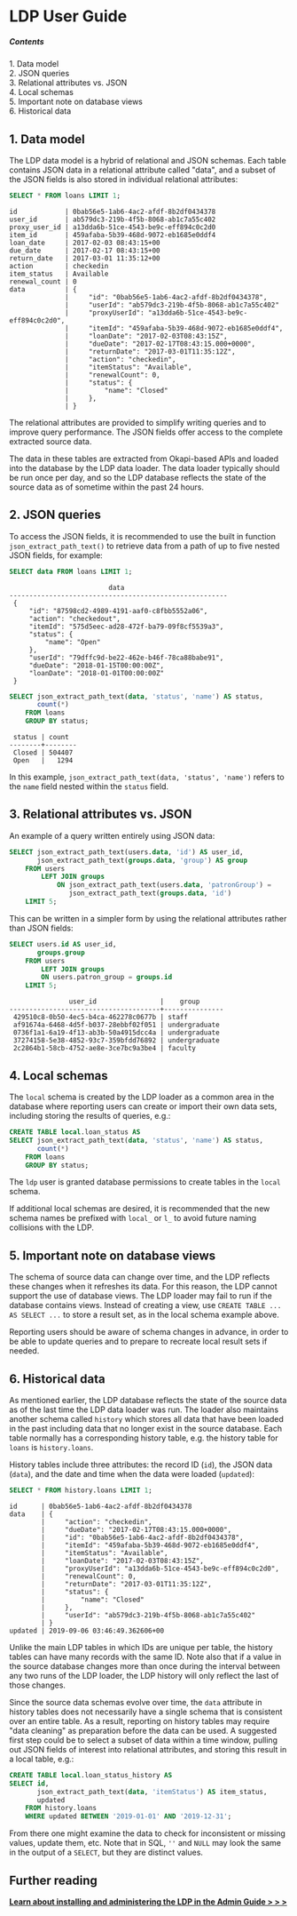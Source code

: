 LDP User Guide
==============

##### Contents  
1\. Data model  
2\. JSON queries  
3\. Relational attributes vs. JSON  
4\. Local schemas  
5\. Important note on database views  
6\. Historical data


1\. Data model
--------------

The LDP data model is a hybrid of relational and JSON schemas.  Each table
contains JSON data in a relational attribute called "data", and a subset of
the JSON fields is also stored in individual relational attributes:

```sql
SELECT * FROM loans LIMIT 1;
```
```
id            | 0bab56e5-1ab6-4ac2-afdf-8b2df0434378
user_id       | ab579dc3-219b-4f5b-8068-ab1c7a55c402
proxy_user_id | a13dda6b-51ce-4543-be9c-eff894c0c2d0
item_id       | 459afaba-5b39-468d-9072-eb1685e0ddf4
loan_date     | 2017-02-03 08:43:15+00
due_date      | 2017-02-17 08:43:15+00
return_date   | 2017-03-01 11:35:12+00
action        | checkedin
item_status   | Available
renewal_count | 0
data          | {                                                          
              |     "id": "0bab56e5-1ab6-4ac2-afdf-8b2df0434378",          
              |     "userId": "ab579dc3-219b-4f5b-8068-ab1c7a55c402"       
              |     "proxyUserId": "a13dda6b-51ce-4543-be9c-eff894c0c2d0", 
              |     "itemId": "459afaba-5b39-468d-9072-eb1685e0ddf4",      
              |     "loanDate": "2017-02-03T08:43:15Z",                    
              |     "dueDate": "2017-02-17T08:43:15.000+0000",             
              |     "returnDate": "2017-03-01T11:35:12Z",                  
              |     "action": "checkedin",                                 
              |     "itemStatus": "Available",                             
              |     "renewalCount": 0,                                     
              |     "status": {                                            
              |         "name": "Closed"                                   
              |     },                                                     
              | }
```

The relational attributes are provided to simplify writing queries and to
improve query performance.  The JSON fields offer access to the complete
extracted source data.

The data in these tables are extracted from Okapi-based APIs and loaded
into the database by the LDP data loader.  The data loader typically
should be run once per day, and so the LDP database reflects the state
of the source data as of sometime within the past 24 hours.


2\. JSON queries
----------------

To access the JSON fields, it is recommended to use the built in function
`json_extract_path_text()` to retrieve data from a path of up to five nested
JSON fields, for example:

```sql
SELECT data FROM loans LIMIT 1;
```

```
                         data                          
-------------------------------------------------------
 {                                                     
     "id": "87598cd2-4989-4191-aaf0-c8fbb5552a06",     
     "action": "checkedout",                           
     "itemId": "575d5eec-ad28-472f-ba79-09f8cf5539a3", 
     "status": {                                       
         "name": "Open"                                
     },                                                
     "userId": "79dffc9d-be22-462e-b46f-78ca88babe91", 
     "dueDate": "2018-01-15T00:00:00Z",                
     "loanDate": "2018-01-01T00:00:00Z"                
 }                                                     
```

```sql
SELECT json_extract_path_text(data, 'status', 'name') AS status,
       count(*)
    FROM loans
    GROUP BY status;
```

```
 status | count
--------+--------
 Closed | 504407
 Open   |   1294
```

In this example, `json_extract_path_text(data, 'status', 'name')` refers to
the `name` field nested within the `status` field.


3\. Relational attributes vs. JSON
----------------------------------

An example of a query written entirely using JSON data:

```sql
SELECT json_extract_path_text(users.data, 'id') AS user_id,
       json_extract_path_text(groups.data, 'group') AS group
    FROM users
        LEFT JOIN groups
            ON json_extract_path_text(users.data, 'patronGroup') =
               json_extract_path_text(groups.data, 'id')
    LIMIT 5;
```

This can be written in a simpler form by using the relational attributes
rather than JSON fields:

```sql
SELECT users.id AS user_id,
       groups.group
    FROM users
        LEFT JOIN groups
	    ON users.patron_group = groups.id
    LIMIT 5;
```

```
               user_id                |    group
--------------------------------------+---------------
 429510c8-0b50-4ec5-b4ca-462278c0677b | staff
 af91674a-6468-4d5f-b037-28ebbf02f051 | undergraduate
 0736f1a1-6a19-4f13-ab3b-50a4915dcc4a | undergraduate
 37274158-5e38-4852-93c7-359bfdd76892 | undergraduate
 2c2864b1-58cb-4752-ae8e-3ce7bc9a3be4 | faculty
```


<!--

4\. Sample report query
-----------------------

This is an example of a report query that is based on relational attributes
and does not require the use of JSON data.  The query retrieves the number of
loans in subtotals by location and patron group.

```sql
SELECT t.temp_location AS location,
       g.group AS group,
       count(l.id) AS count
    FROM ( SELECT id,
                  user_id
               FROM loans
               WHERE loan_date BETWEEN '2017-01-01' AND '2019-12-31'
         ) AS l
        LEFT JOIN temp_loans AS t
	    ON l.id = t.id
        LEFT JOIN users AS u
	    ON l.user_id = u.id
        LEFT JOIN groups AS g
	    ON u.patron_group = g.id
    GROUP BY t.temp_location, g.group
    ORDER BY t.temp_location, g.group;
```

Note that this query makes use of a join with the `temp_loans` table and
its attribute `temp_location`, which are a temporary workaround for the
lack of a check-out-time "effective location" field.  We expect that the
needed field will be included later in the `loans` table, and the
temporary join table will no longer be required.

-->


4\. Local schemas
-----------------

The `local` schema is created by the LDP loader as a common area in the
database where reporting users can create or import their own data sets,
including storing the results of queries, e.g.:

```sql
CREATE TABLE local.loan_status AS
SELECT json_extract_path_text(data, 'status', 'name') AS status,
       count(*)
    FROM loans
    GROUP BY status;
```

The `ldp` user is granted database permissions to create tables in the
`local` schema.

If additional local schemas are desired, it is recommended that the new
schema names be prefixed with `local_` or `l_` to avoid future naming
collisions with the LDP.


5\. Important note on database views
------------------------------------

The schema of source data can change over time, and the LDP reflects
these changes when it refreshes its data.  For this reason, the LDP
cannot support the use of database views.  The LDP loader may fail to
run if the database contains views.  Instead of creating a view, use
`CREATE TABLE ... AS SELECT ...` to store a result set, as in the local
schema example above.

Reporting users should be aware of schema changes in advance, in order
to be able to update queries and to prepare to recreate local result
sets if needed.


6\. Historical data
-------------------

As mentioned earlier, the LDP database reflects the state of the source
data as of the last time the LDP data loader was run.  The loader also
maintains another schema called `history` which stores all data that
have been loaded in the past including data that no longer exist in the
source database.  Each table normally has a corresponding history table,
e.g. the history table for `loans` is `history.loans`.

History tables include three attributes: the record ID (`id`), the JSON data
(`data`), and the date and time when the data were loaded (`updated`):

```sql
SELECT * FROM history.loans LIMIT 1;
```
```
id      | 0bab56e5-1ab6-4ac2-afdf-8b2df0434378
data    | {                                                          
        |     "action": "checkedin",                                 
        |     "dueDate": "2017-02-17T08:43:15.000+0000",             
        |     "id": "0bab56e5-1ab6-4ac2-afdf-8b2df0434378",          
        |     "itemId": "459afaba-5b39-468d-9072-eb1685e0ddf4",      
        |     "itemStatus": "Available",                             
        |     "loanDate": "2017-02-03T08:43:15Z",                    
        |     "proxyUserId": "a13dda6b-51ce-4543-be9c-eff894c0c2d0", 
        |     "renewalCount": 0,                                     
        |     "returnDate": "2017-03-01T11:35:12Z",                  
        |     "status": {                                            
        |         "name": "Closed"                                   
        |     },                                                     
        |     "userId": "ab579dc3-219b-4f5b-8068-ab1c7a55c402"       
        | }
updated | 2019-09-06 03:46:49.362606+00
```

Unlike the main LDP tables in which IDs are unique per table, the
history tables can have many records with the same ID.  Note also that
if a value in the source database changes more than once during the
interval between any two runs of the LDP loader, the LDP history will
only reflect the last of those changes.

Since the source data schemas evolve over time, the `data` attribute in
history tables does not necessarily have a single schema that is
consistent over an entire table.  As a result, reporting on history
tables may require "data cleaning" as preparation before the data can be
used.  A suggested first step could be to select a subset of data within
a time window, pulling out JSON fields of interest into relational
attributes, and storing this result in a local table, e.g.:

```sql
CREATE TABLE local.loan_status_history AS
SELECT id,
       json_extract_path_text(data, 'itemStatus') AS item_status,
       updated
    FROM history.loans
    WHERE updated BETWEEN '2019-01-01' AND '2019-12-31';
```

From there one might examine the data to check for inconsistent or missing
values, update them, etc.  Note that in SQL, `''` and `NULL` may look the same
in the output of a `SELECT`, but they are distinct values.


<!--
6\. Schema documentation
------------------------

The LDP project plans to include documentation on mappings between LDP tables
and the FOLIO module interfaces defined by the [FOLIO API
documentation](https://dev.folio.org/reference/api/).
-->


<!--
6\. Report queries
------------------

Report queries for the LDP are being developed by the FOLIO reporting
community in the [ldp-analytics](https://github.com/folio-org/ldp-analytics)
repository.
-->


Further reading
---------------

[**Learn about installing and administering the LDP in the Admin Guide > > >**](ADMIN_GUIDE.md)


